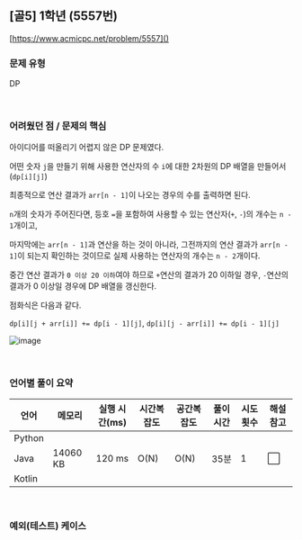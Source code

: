 ## [골5] 1학년 (5557번)

[https://www.acmicpc.net/problem/5557]()

### 문제 유형

DP

<br>

### 어려웠던 점 / 문제의 핵심

아이디어를 떠올리기 어렵지 않은 DP 문제였다.

어떤 숫자 `j`을 만들기 위해 사용한 연산자의 수 `i`에 대한 2차원의 DP 배열을 만들어서(`dp[i][j]`)

최종적으로 연산 결과가 `arr[n - 1]`이 나오는 경우의 수를 출력하면 된다. 

`n`개의 숫자가 주어진다면, 등호 `=`을 포함하여 사용할 수 있는 연산자(`+`, `-`)의 개수는 `n - 1`개이고,

마지막에는 `arr[n - 1]`과 연산을 하는 것이 아니라, 그전까지의 연산 결과가 `arr[n - 1]`이 되는지 확인하는 것이므로 실제 사용하는 연산자의 개수는 `n - 2`개이다.

중간 연산 결과가 `0 이상 20 이하`여야 하므로 `+`연산의 결과가 20 이하일 경우, `-`연산의 결과가 0 이상일 경우에 DP 배열을 갱신한다.

점화식은 다음과 같다.

`dp[i][j + arr[i]] += dp[i - 1][j]`, `dp[i][j - arr[i]] += dp[i - 1][j]`

![image](https://user-images.githubusercontent.com/93081720/233271786-81125b92-4313-416a-becc-026501c810fc.png)

<br>

### 언어별 풀이 요약

| 언어   | 메모리   | 실행 시간(ms) | 시간복잡도 | 공간복잡도 | 풀이 시간 | 시도 횟수 | 해설 참고            |
| ------ | -------- | ------------- | ---------- | ---------- | --------- | --------- | -------------------- |
| Python |          |               |            |            |           |           |                      |
| Java   | 14060 KB | 120 ms        | O(N)       | O(N)       | 35분      | 1         | :white_large_square: |
| Kotlin |          |               |            |            |           |           |                      |

<br>

### 예외(테스트) 케이스

```
```

